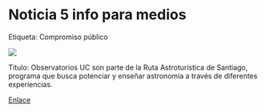 # Noticia 5 info para medios

Etiqueta: Compromiso público

![](../../../.gitbook/assets/observatorio_foster.JPG)

Título: Observatorios UC son parte de la Ruta Astroturística de Santiago, programa que busca potenciar y enseñar astronomía a través de diferentes experiencias.

[Enlace](https://www.uc.cl/es/la-universidad/noticias/33203-observatorios-de-la-uc-son-incluidos-por-el-gobierno-en-la-primera-qruta-astroturistica-de-santiagoq)

